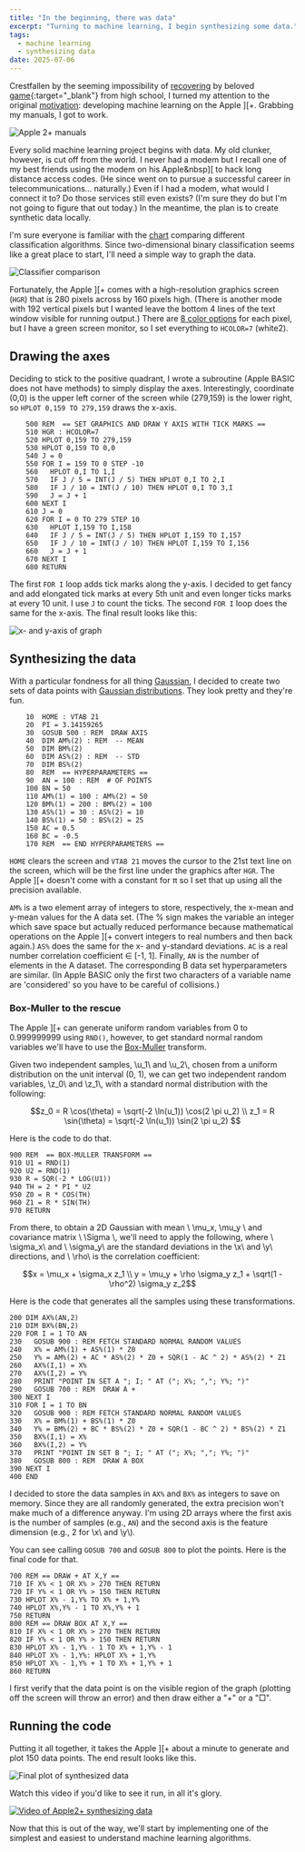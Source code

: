 ```yaml
---
title: "In the beginning, there was data"
excerpt: "Turning to machine learning, I begin synthesizing some data."
tags:
  - machine learning
  - synthesizing data
date: 2025-07-06
---
```


Crestfallen by the seeming impossibility of [recovering](/apple-2-blog/recover/) by beloved [game](https://mortalwayfare.com/remnant-from-the-past/){:target="_blank"} from high school, I turned my attention to the original [motivation](apple-2-blog/motivation/): developing machine learning on the Apple ][+. Grabbing my manuals, I got to work.

![Apple 2+ manuals](/assets/images/apple2/manuals.jpg "Apple 2+ manuals")

Every solid machine learning project begins with data. My old clunker, however, is cut off from the world. I never had a modem but I recall one of my best friends using the modem on his Apple&nbsp][ to hack long distance access codes. (He since went on to pursue a successful career in telecommunications... naturally.) Even if I had a modem, what would I connect it to? Do those services still even exists? (I'm sure they do but I'm not going to figure that out today.) In the meantime, the plan is to create synthetic data locally.

I'm sure everyone is familiar with the [chart](https://scikit-learn.org/stable/auto_examples/classification/plot_classifier_comparison.html) comparing different classification algorithms. Since two-dimensional binary classification seems like a great place to start, I'll need a simple way to graph the data.

![Classifier comparison](/assets/images/apple2/sphx_glr_plot_classifier_comparison_001.png "Classifier comparison")

Fortunately, the Apple ][+ comes with a high-resolution graphics screen (`HGR`) that is 280 pixels across by 160 pixels high. (There is another mode with 192 vertical pixels but I wanted leave the bottom 4 lines of the text window visible for running output.) There are [8 color options](https://en.wikipedia.org/wiki/Apple_II_graphics#High-Resolution_%28Hi-Res%29_graphics) for each pixel, but I have a green screen monitor, so I set everything to `HCOLOR=7` (white2).

## Drawing the axes

Deciding to stick to the positive quadrant, I wrote a subroutine (Apple BASIC does not have methods) to simply display the axes. Interestingly, coordinate (0,0) is the upper left corner of the screen while (279,159) is the lower right, so `HPLOT 0,159 TO 279,159` draws the x-axis.

```basic
    500 REM  == SET GRAPHICS AND DRAW Y AXIS WITH TICK MARKS ==
    510 HGR : HCOLOR=7
    520 HPLOT 0,159 TO 279,159
    530 HPLOT 0,159 TO 0,0
    540 J = 0
    550 FOR I = 159 TO 0 STEP -10
    560   HPLOT 0,I TO 1,I
    570   IF J / 5 = INT(J / 5) THEN HPLOT 0,I TO 2,I
    580   IF J / 10 = INT(J / 10) THEN HPLOT 0,I TO 3,I
    590   J = J + 1
    600 NEXT I
    610 J = 0
    620 FOR I = 0 TO 279 STEP 10
    630   HPLOT I,159 TO I,158
    640   IF J / 5 = INT(J / 5) THEN HPLOT I,159 TO I,157
    650   IF J / 10 = INT(J / 10) THEN HPLOT I,159 TO I,156
    660   J = J + 1
    670 NEXT I
    680 RETURN
```
The first `FOR I` loop adds tick marks along the y-axis. I decided to get fancy and add elongated tick marks at every 5th unit and even longer ticks marks at every 10 unit. I use `J` to count the ticks. The second `FOR I` loop does the same for the x-axis. The final result looks like this:

![x- and y-axis of graph](/assets/images/apple2/axis.jpg)

## Synthesizing the data

With a particular fondness for all thing [Gaussian](https://en.wikipedia.org/wiki/Carl_Friedrich_Gauss), I decided to create two sets of data points with [Gaussian distributions](https://en.wikipedia.org/wiki/Normal_distribution). They look pretty and they're fun.

```basic
    10  HOME : VTAB 21
    20  PI = 3.14159265
    30  GOSUB 500 : REM  DRAW AXIS
    40  DIM AM%(2) : REM  -- MEAN
    50  DIM BM%(2)
    60  DIM AS%(2) : REM  -- STD
    70  DIM BS%(2)
    80  REM  == HYPERPARAMETERS ==
    90  AN = 100 : REM  # OF POINTS
    100 BN = 50
    110 AM%(1) = 100 : AM%(2) = 50
    120 BM%(1) = 200 : BM%(2) = 100
    130 AS%(1) = 30 : AS%(2) = 10
    140 BS%(1) = 50 : BS%(2) = 25
    150 AC = 0.5
    160 BC = -0.5
    170 REM  == END HYPERPARAMETERS ==
```
`HOME` clears the screen and `VTAB 21` moves the cursor to the 21st text line on the screen, which will be the first line under the graphics after `HGR`. The Apple ][+ doesn't come with a constant for π so I set that up using all the precision available.

`AM%` is a two element array of integers to store, respectively, the x-mean and y-mean values for the A data set. (The % sign makes the variable an integer which save space but actually reduced performance because mathematical operations on the Apple ][+ convert integers to real numbers and then back again.) `AS%` does the same for the x- and y-standard deviations. `AC` is a real number correlation coefficient ∈ [-1, 1]. Finally, `AN` is the number of elements in the A dataset. The corresponding B data set hyperparameters are similar. (In Apple BASIC only the first two characters of a variable name are 'considered' so you have to be careful of collisions.)

### Box-Muller to the rescue
The Apple ][+ can generate uniform random variables from 0 to 0.999999999 using `RND()`, however, to get standard normal random variables we'll have to use the [Box-Muller](https://en.wikipedia.org/wiki/Box%E2%80%93Muller_transform) transform.

Given two independent samples, \\u_1\\ and \\u_2\\, chosen from a uniform distribution on the unit interval (0, 1), we can get two independent random variables, \\z_0\\ and \\z_1\\, with a standard normal distribution with the following:

$$z_0 = R \cos(\theta) = \sqrt(-2 \ln(u_1)) \cos(2 \pi u_2) \\
z_1 = R \sin(\theta) = \sqrt(-2 \ln(u_1)) \sin(2 \pi u_2) $$

Here is the code to do that.
```basic
900 REM  == BOX-MULLER TRANSFORM ==
910 U1 = RND(1)
920 U2 = RND(1)
930 R = SQR(-2 * LOG(U1))
940 TH = 2 * PI * U2
950 Z0 = R * COS(TH)
960 Z1 = R * SIN(TH)
970 RETURN
```
From there, to obtain a 2D Gaussian with mean \\ \mu_x, \mu_y \\ and covariance matrix \\ \Sigma \\, we'll need to apply the following, where \\ \sigma_x\\ and \\ \sigma_y\\ are the standard deviations in the \\x\\ and \\y\\ directions, and \\ \rho\\ is the correlation coefficient:

$$x = \mu_x + \sigma_x z_1 \\
y = \mu_y + \rho \sigma_y z_1 + \sqrt(1 - \rho^2) \sigma_y z_2$$

Here is the code that generates all the samples using these transformations.
```basic
200 DIM AX%(AN,2)
210 DIM BX%(BN,2)
220 FOR I = 1 TO AN
230   GOSUB 900 : REM FETCH STANDARD NORMAL RANDOM VALUES
240   X% = AM%(1) + AS%(1) * Z0
250   Y% = AM%(2) + AC * AS%(2) * Z0 + SQR(1 - AC ^ 2) * AS%(2) * Z1
260   AX%(I,1) = X%
270   AX%(I,2) = Y%
280   PRINT "POINT IN SET A "; I; " AT ("; X%; ","; Y%; ")"
290   GOSUB 700 : REM  DRAW A +
300 NEXT I
310 FOR I = 1 TO BN
320   GOSUB 900 : REM FETCH STANDARD NORMAL RANDOM VALUES
330   X% = BM%(1) + BS%(1) * Z0
340   Y% = BM%(2) + BC * BS%(2) * Z0 + SQR(1 - BC ^ 2) * BS%(2) * Z1
350   BX%(I,1) = X%
360   BX%(I,2) = Y%
370   PRINT "POINT IN SET B "; I; " AT ("; X%; ","; Y%; ")"
380   GOSUB 800 : REM  DRAW A BOX
390 NEXT I
400 END
```
I decided to store the data samples in `AX%` and `BX%` as integers to save on memory. Since they are all randomly generated, the extra precision won't make much of a difference anyway. I'm using 2D arrays where the first axis is the number of samples (e.g., `AN`) and the second axis is the feature dimension (e.g., 2 for \\x\\ and \\y\\).

You can see calling `GOSUB 700` and `GOSUB 800` to plot the points. Here is the final code for that.
```basic
700 REM == DRAW + AT X,Y ==
710 IF X% < 1 OR X% > 270 THEN RETURN
720 IF Y% < 1 OR Y% > 150 THEN RETURN
730 HPLOT X% - 1,Y% TO X% + 1,Y%
740 HPLOT X%,Y% - 1 TO X%,Y% + 1
750 RETURN
800 REM == DRAW BOX AT X,Y ==
810 IF X% < 1 OR X% > 270 THEN RETURN
820 IF Y% < 1 OR Y% > 150 THEN RETURN
830 HPLOT X% - 1,Y% - 1 TO X% + 1,Y% - 1
840 HPLOT X% - 1,Y%: HPLOT X% + 1,Y%
850 HPLOT X% - 1,Y% + 1 TO X% + 1,Y% + 1
860 RETURN
```
I first verify that the data point is on the visible region of the graph (plotting off the screen will throw an error) and then draw either a "+" or a "□".

## Running the code
Putting it all together, it takes the Apple ][+ about a minute to generate and plot 150 data points. The end result looks like this.

![Final plot of synthesized data](/assets/images/apple2/final-plot.jpg "Final plot of synthesized data")

Watch this video if you'd like to see it run, in all it's glory.

[![Video of Apple2+ synthesizing data](https://img.youtube.com/vi/xi876Gqt4jk/0.jpg)](https://youtube.com/shorts/xi876Gqt4jk "Video of Apple][+ synthesizing data")

Now that this is out of the way, we'll start by implementing one of the simplest and easiest to understand machine learning algorithms.

